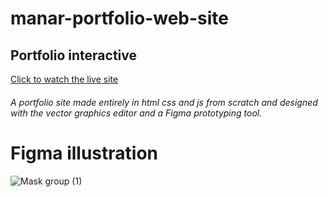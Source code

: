 # manar-portfolio-web-site
## Portfolio interactive
[Click to watch the live site](https://manar-chafei.github.io/manar-portfolio-web-site/)
###### A portfolio site made entirely in html css and js from scratch and designed with the vector graphics editor and a Figma prototyping tool.
# Figma illustration
![Mask group (1)](https://user-images.githubusercontent.com/79658236/214632700-21c5226d-0d27-4e8a-84ac-bc9ee5aef3cd.png)

